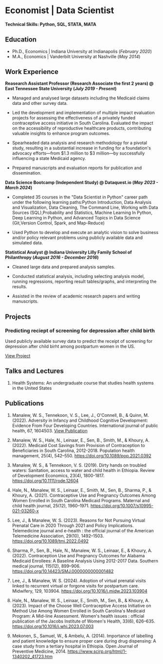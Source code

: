 # Economist | Data Scientist 

#### Technical Skills: Python, SQL, STATA, MATA

## Education
- Ph.D., Economics | Indiana University at Indianapolis (_February 2020_)								       		
- M.A., Economics	| Vanderbilt University at Nashville (_May 2014_)	 			        		


## Work Experience
**Reasearch Assistant Professor (Research Associate the first 2 years) @ East Tennessee State University (_July 2019 - Present_)** 

- Managed and analysed large datasets including the Medicaid claims data and other survey data.
  
- Led the development and implementation of multiple impact evaluation projects for assessing the effectiveness of a privately funded contraceptive access initiative in South Carolina. Evaluated the impact on the accessibility of reproductive healthcare products, contributing valuable insights to enhance program outcomes.
  
- Spearheaded data analysis and research methodology for a pivotal study, resulting in a substantial increase in funding for a foundation's advocacy efforts—from $1.3 million to $3 million—by successfully influencing a state Medicaid agency.
  
- Prepared manuscripts and evaluation reports for publication and dissemination.
  
**Data Science Bootcamp (Independent Study) @ Dataquest.io (_May 2023 - March 2024_)**

-	Completed 35 courses in the "Data Scientist in Python" career path under the following learning paths:Python Introduction, Data Analysis and Visualization, Data Cleaning, The Command Line, Working with Data Sources (SQL),Probability and Statistics, Machine Learning In Python, Deep Learning in Python, and Advanced Topics in Data Science (Git,Version Control, Spark, and Map-Reduce)
 	
- Used Python to develop and execute an analytic vision to solve business and/or policy relevant problems using publicly available data and simulated data.

**Statistical Analyst @ Indiana University Lilly Family School of Philanthropy (_August 2016 - December 2016_)** 

- Cleaned large data and prepared analysis samples.
  
- Conducted statistical analysis, including selecting analysis model, running regressions, reporting result tables/graphs, and interpreting the results.
  
- Assisted in the review of academic research papers and writing manuscripts. 

## Projects
### Predicting reciept of screening for depression after child birth

Used publicly available survey data to predict the receipt of screening for depression after child birht among postpartum women in the US. 

[View Project](https://www.etsu.edu/cph/hsmp/faculty-staff/manalew_w.php)




## Talks and Lectures
1. Health Systems: An undergraduate course that studies health systems in the United States


## Publications
1. Manalew, W. S., Tennekoon, V. S., Lee, J., O'Connell, B., & Quinn, M. (2022). Adversity in Infancy and Childhood Cognitive Development: Evidence From Four Developing Countries. International journal of public health, 67, 1604503. [View Publication](https://doi.org/10.3389/ijph.2022.1604503) 

3. Manalew, W. S., Hale, N., Leinaar, E., Sen, B., Smith, M., & Khoury, A. (2022). Medicaid Cost Savings from Provision of Contraception to Beneficiaries in South Carolina, 2012-2018. Population health management, 25(4), 542–550. https://doi.org/10.1089/pop.2021.0392

4. Manalew, W. S., & Tennekoon, V. S. (2019). Dirty hands on troubled waters: Sanitation, access to water and child health in Ethiopia. Review of Development Economics, 23(4), 1800-1817.  https://doi.org/10.1111/rode.12604 
   
5. Hale, N., Manalew, W. S., Leinaar, E., Smith, M., Sen, B., Sharma, P., & Khoury, A. (2021). Contraceptive Use and Pregnancy Outcomes Among Women Enrolled in South Carolina Medicaid Programs. Maternal and child health journal, 25(12), 1960–1971. https://doi.org/10.1007/s10995-021-03260-x
   
6. Lee, J., & Manalew, W. S. (2023). Reasons for Not Pursuing Virtual Prenatal Care in 2020 Through 2021 and Policy Implications. Telemedicine journal and e-health : the official journal of the American Telemedicine Association, 29(10), 1492–1503. https://doi.org/10.1089/tmj.2022.0492
   
7. Sharma, P., Sen, B., Hale, N., Manalew, W. S., Leinaar, E., & Khoury, A. (2022). Contraception Use and Pregnancy Outcomes for Alabama Medicaid Enrollees: A Baseline Analysis Using 2012-2017 Data. Southern medical journal, 115(12), 899–906. https://doi.org/10.14423/SMJ.0000000000001482
   
8. Lee, J., & Manalew, W. S. (2024). Adoption of virtual prenatal visits linked to recurrent virtual or forgone visits for postpartum care. Midwifery, 129, 103904. https://doi.org/10.1016/j.midw.2023.103904
   
9. Hale, N., Manalew, W. S., Leinaar, E., Smith, M., Sen, B., & Khoury, A. (2023). Impact of the Choose Well Contraceptive Access Initiative on Method Use Among Women Enrolled in South Carolina's Medicaid Program: A Mid-line Assessment. Women's health issues : official publication of the Jacobs Institute of Women's Health, 33(6), 626–635. https://doi.org/10.1016/j.whi.2023.07.003
   
10. Mekonen, S., Samuel, W., & Ambelu, A. (2014). Importance of labelling and patient knowledge to ensure proper care during drug dispensing: A case study from a tertiary hospital in Ethiopia. Open Journal of Preventive Medicine, 2014. https://www.scirp.org/html/1-1340202_41723.htm 
